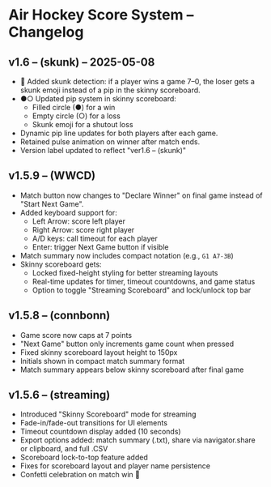 # Air Hockey Score System – Changelog

## v1.6 – (skunk) – 2025-05-08
- 🦨 Added skunk detection: if a player wins a game 7–0, the loser gets a skunk emoji instead of a pip in the skinny scoreboard.
- ●○ Updated pip system in skinny scoreboard:
  - Filled circle (●) for a win
  - Empty circle (○) for a loss
  - Skunk emoji for a shutout loss
- Dynamic pip line updates for both players after each game.
- Retained pulse animation on winner after match ends.
- Version label updated to reflect "ver1.6 – (skunk)"

## v1.5.9 – (WWCD)
- Match button now changes to "Declare Winner" on final game instead of "Start Next Game".
- Added keyboard support for:
  - Left Arrow: score left player
  - Right Arrow: score right player
  - A/D keys: call timeout for each player
  - Enter: trigger Next Game button if visible
- Match summary now includes compact notation (e.g., `G1 A7-3B`)
- Skinny scoreboard gets:
  - Locked fixed-height styling for better streaming layouts
  - Real-time updates for timer, timeout countdowns, and game status
  - Option to toggle "Streaming Scoreboard" and lock/unlock top bar

## v1.5.8 – (connbonn)
- Game score now caps at 7 points
- "Next Game" button only increments game count when pressed
- Fixed skinny scoreboard layout height to 150px
- Initials shown in compact match summary format
- Match summary appears below skinny scoreboard after final game

## v1.5.6 – (streaming)
- Introduced "Skinny Scoreboard" mode for streaming
- Fade-in/fade-out transitions for UI elements
- Timeout countdown display added (10 seconds)
- Export options added: match summary (.txt), share via navigator.share or clipboard, and full .CSV
- Scoreboard lock-to-top feature added
- Fixes for scoreboard layout and player name persistence
- Confetti celebration on match win 🥳

